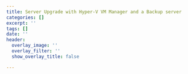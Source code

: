 ```yaml
---
title: Server Upgrade with Hyper-V VM Manager and a Backup server
categories: []
excerpt: ''
tags: []
date: ''
header:
  overlay_image: ''
  overlay_filter: ''
  show_overlay_title: false

---
```

